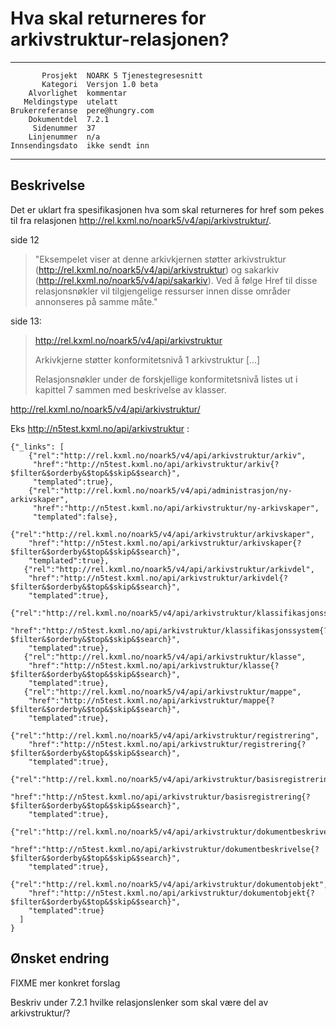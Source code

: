 Hva skal returneres for arkivstruktur-relasjonen?
=================================================

 ------------------  ---------------------------------
           Prosjekt  NOARK 5 Tjenestegresesnitt
           Kategori  Versjon 1.0 beta
        Alvorlighet  kommentar
       Meldingstype  utelatt
    Brukerreferanse  pere@hungry.com
        Dokumentdel  7.2.1
         Sidenummer  37
        Linjenummer  n/a
    Innsendingsdato  ikke sendt inn
 ------------------  ---------------------------------

Beskrivelse
-----------

Det er uklart fra spesifikasjonen hva som skal returneres for href som
pekes til fra relasjonen
http://rel.kxml.no/noark5/v4/api/arkivstruktur/.

side 12

> "Eksempelet viser at denne arkivkjernen støtter arkivstruktur
> (http://rel.kxml.no/noark5/v4/api/arkivstruktur) og sakarkiv
> (http://rel.kxml.no/noark5/v4/api/sakarkiv). Ved å følge Href til
> disse relasjonsnøkler vil tilgjengelige ressurser innen disse
> områder annonseres på samme måte."

side 13:

> http://rel.kxml.no/noark5/v4/api/arkivstruktur
> 
>   Arkivkjerne støtter konformitetsnivå 1 arkivstruktur
>   [...]
>
> Relasjonsnøkler under de forskjellige konformitetsnivå listes ut i
> kapittel 7 sammen med beskrivelse av klasser.


http://rel.kxml.no/noark5/v4/api/arkivstruktur/

Eks http://n5test.kxml.no/api/arkivstruktur :
```
{"_links": [
    {"rel":"http://rel.kxml.no/noark5/v4/api/arkivstruktur/arkiv",
     "href":"http://n5test.kxml.no/api/arkivstruktur/arkiv{?$filter&$orderby&$top&$skip&$search}",
     "templated":true},
    {"rel":"http://rel.kxml.no/noark5/v4/api/administrasjon/ny-arkivskaper",
     "href":"http://n5test.kxml.no/api/arkivstruktur/ny-arkivskaper",
     "templated":false},
   {"rel":"http://rel.kxml.no/noark5/v4/api/arkivstruktur/arkivskaper",
    "href":"http://n5test.kxml.no/api/arkivstruktur/arkivskaper{?$filter&$orderby&$top&$skip&$search}",
    "templated":true},
   {"rel":"http://rel.kxml.no/noark5/v4/api/arkivstruktur/arkivdel",
    "href":"http://n5test.kxml.no/api/arkivstruktur/arkivdel{?$filter&$orderby&$top&$skip&$search}",
    "templated":true},
   {"rel":"http://rel.kxml.no/noark5/v4/api/arkivstruktur/klassifikasjonssystem",
    "href":"http://n5test.kxml.no/api/arkivstruktur/klassifikasjonssystem{?$filter&$orderby&$top&$skip&$search}",
    "templated":true},
   {"rel":"http://rel.kxml.no/noark5/v4/api/arkivstruktur/klasse",
    "href":"http://n5test.kxml.no/api/arkivstruktur/klasse{?$filter&$orderby&$top&$skip&$search}",
    "templated":true},
   {"rel":"http://rel.kxml.no/noark5/v4/api/arkivstruktur/mappe",
    "href":"http://n5test.kxml.no/api/arkivstruktur/mappe{?$filter&$orderby&$top&$skip&$search}",
    "templated":true},
   {"rel":"http://rel.kxml.no/noark5/v4/api/arkivstruktur/registrering",
    "href":"http://n5test.kxml.no/api/arkivstruktur/registrering{?$filter&$orderby&$top&$skip&$search}",
    "templated":true},
   {"rel":"http://rel.kxml.no/noark5/v4/api/arkivstruktur/basisregistrering",
    "href":"http://n5test.kxml.no/api/arkivstruktur/basisregistrering{?$filter&$orderby&$top&$skip&$search}",
    "templated":true},
   {"rel":"http://rel.kxml.no/noark5/v4/api/arkivstruktur/dokumentbeskrivelse",
    "href":"http://n5test.kxml.no/api/arkivstruktur/dokumentbeskrivelse{?$filter&$orderby&$top&$skip&$search}",
    "templated":true},
   {"rel":"http://rel.kxml.no/noark5/v4/api/arkivstruktur/dokumentobjekt",
    "href":"http://n5test.kxml.no/api/arkivstruktur/dokumentobjekt{?$filter&$orderby&$top&$skip&$search}",
    "templated":true}
  ]
}
```

Ønsket endring
--------------

FIXME mer konkret forslag

Beskriv under 7.2.1 hvilke relasjonslenker som skal være del av
arkivstruktur/?
